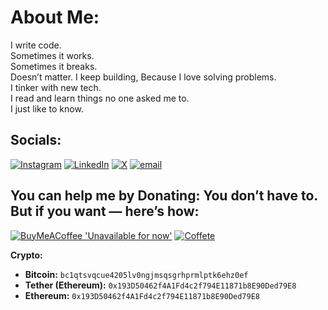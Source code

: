 # About Me:
I write code.  
Sometimes it works.  
Sometimes it breaks.  
Doesn’t matter. I keep building, Because I love solving problems.            
I tinker with new tech.  
I read and learn things no one asked me to.  
I just like to know.

## Socials:
[![Instagram](https://img.shields.io/badge/Instagram-%23E4405F.svg?logo=Instagram&logoColor=white)](https://instagram.com/theiliakarimi) [![LinkedIn](https://img.shields.io/badge/LinkedIn-%230077B5.svg?logo=linkedin&logoColor=white)](https://linkedin.com/in/iliakarimi) [![X](https://img.shields.io/badge/X-black.svg?logo=X&logoColor=white)](https://x.com/theiliakarimi) [![email](https://img.shields.io/badge/Email-D14836?logo=gmail&logoColor=white)](mailto:iliakarimi.dev@gmail.com) 

  ## You can help me by Donating: You don’t have to.  But if you want — here’s how:
  [![BuyMeACoffee 'Unavailable for now'](https://img.shields.io/badge/Buy%20Me%20a%20Coffee%20'Unavailable%20for%20now'-ffdd00?style=for-the-badge&logo=buy-me-a-coffee&logoColor=black)](https://buymeacoffee.com/iliakairmi) 
  [![Coffete](https://img.shields.io/badge/Cofeete(iran)-ffd67d?style=for-the-badge&logoColor=black)](http://www.coffeete.ir/iliakarimi)

  **Crypto:**

  - **Bitcoin:** `bc1qtsvqcue4205lv0ngjmsqsgrhprmlptk6ehz0ef`  
  - **Tether (Ethereum):** `0x193D50462f4A1Fd4c2f794E11871b8E90Ded79E8`
  - **Ethereum:** `0x193D50462f4A1Fd4c2f794E11871b8E90Ded79E8`
